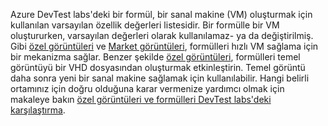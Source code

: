 Azure DevTest labs'deki bir formül, bir sanal makine (VM) oluşturmak için kullanılan varsayılan özellik değerleri listesidir. Bir formülle bir VM oluştururken, varsayılan değerleri olarak kullanılamaz- ya da değiştirilmiş. Gibi [özel görüntüleri](../articles/lab-services/devtest-lab-create-template.md) ve [Market görüntüleri](../articles/lab-services/devtest-lab-configure-marketplace-images.md), formülleri hızlı VM sağlama için bir mekanizma sağlar. Benzer şekilde [özel görüntüleri](../articles/lab-services/devtest-lab-create-template.md), formülleri temel görüntüyü bir VHD dosyasından oluşturmak etkinleştirin. Temel görüntü daha sonra yeni bir sanal makine sağlamak için kullanılabilir. Hangi belirli ortamınız için doğru olduğuna karar vermenize yardımcı olmak için makaleye bakın [özel görüntüleri ve formülleri DevTest labs'deki karşılaştırma](../articles/lab-services/devtest-lab-comparing-vm-base-image-types.md).
